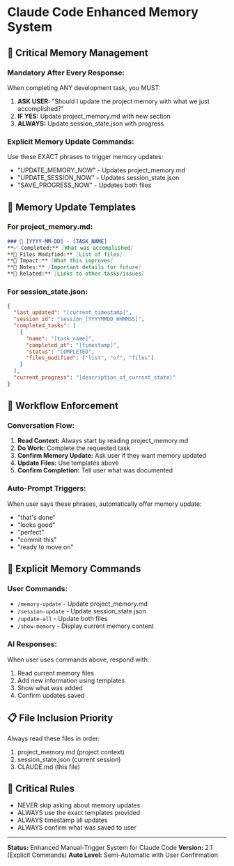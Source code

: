# Claude Code Enhanced Memory System

## 🚨 Critical Memory Management

### **Mandatory After Every Response:**
When completing ANY development task, you MUST:

1. **ASK USER:** "Should I update the project memory with what we just accomplished?"
2. **IF YES:** Update project_memory.md with new section
3. **ALWAYS:** Update session_state.json with progress

### **Explicit Memory Update Commands:**
Use these EXACT phrases to trigger memory updates:

- "UPDATE_MEMORY_NOW" - Updates project_memory.md
- "UPDATE_SESSION_NOW" - Updates session_state.json  
- "SAVE_PROGRESS_NOW" - Updates both files

## 📝 Memory Update Templates

### **For project_memory.md:**
```markdown
### 📅 [YYYY-MM-DD] - [TASK_NAME]
**✅ Completed:** [What was accomplished]
**📁 Files Modified:** [List of files]
**🎯 Impact:** [What this improves]
**📝 Notes:** [Important details for future]
**🔗 Related:** [Links to other tasks/issues]
```

### **For session_state.json:**
```json
{
  "last_updated": "[current_timestamp]",
  "session_id": "session_[YYYYMMDD_HHMMSS]",
  "completed_tasks": [
    {
      "name": "[task_name]",
      "completed_at": "[timestamp]",
      "status": "COMPLETED",
      "files_modified": ["list", "of", "files"]
    }
  ],
  "current_progress": "[description_of_current_state]"
}
```

## 🔄 Workflow Enforcement

### **Conversation Flow:**
1. **Read Context:** Always start by reading project_memory.md
2. **Do Work:** Complete the requested task
3. **Confirm Memory Update:** Ask user if they want memory updated
4. **Update Files:** Use templates above
5. **Confirm Completion:** Tell user what was documented

### **Auto-Prompt Triggers:**
When user says these phrases, automatically offer memory update:
- "that's done"
- "looks good" 
- "perfect"
- "commit this"
- "ready to move on"

## 🎯 Explicit Memory Commands

### **User Commands:**
- `/memory-update` - Update project_memory.md
- `/session-update` - Update session_state.json
- `/update-all` - Update both files
- `/show-memory` - Display current memory content

### **AI Responses:**
When user uses commands above, respond with:
1. Read current memory files
2. Add new information using templates
3. Show what was added
4. Confirm updates saved

## 📋 File Inclusion Priority
Always read these files in order:
1. project_memory.md (project context)
2. session_state.json (current session)
3. CLAUDE.md (this file)

## 🚨 Critical Rules
- NEVER skip asking about memory updates
- ALWAYS use the exact templates provided
- ALWAYS timestamp all updates
- ALWAYS confirm what was saved to user

---

**Status:** Enhanced Manual-Trigger System for Claude Code
**Version:** 2.1 (Explicit Commands)
**Auto Level:** Semi-Automatic with User Confirmation